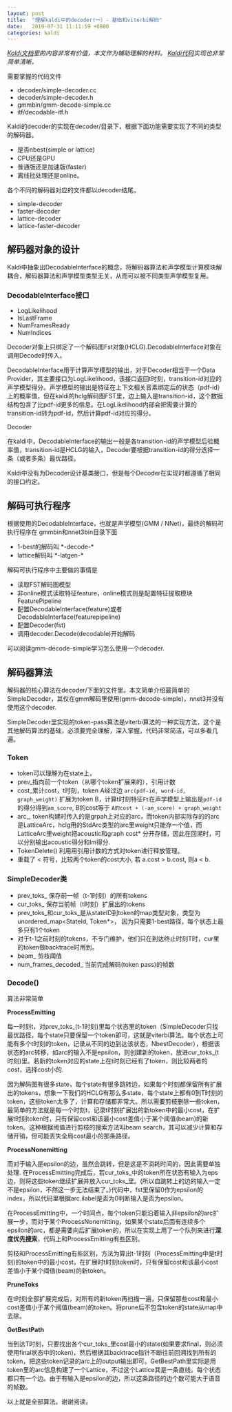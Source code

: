 ```yaml
---
layout: post
title:  "理解kaldi中的decoder(一）- 基础和viterbi解码"
date:   2019-07-31 11:11:59 +0800
categories: kaldi
---
```


*[Kaldi文档][kaldi-decoder-url]里的内容非常有价值，本文作为辅助理解的材料。 [Kaldi代码][kaldi-simple-decoder]实现也非常简单清晰。*

需要掌握的代码文件
* decoder/simple-decoder.cc
* decoder/simple-decoder.h
* gmmbin/gmm-decode-simple.cc
* itf/decodable-itf.h

Kaldi的decoder的实现在decoder/目录下，根据下面功能需要实现了不同的类型的解码器。
* 是否nbest(simple or lattice) 
* CPU还是GPU 
* 普通版还是加速版(faster)
* 离线批处理还是online。

各个不同的解码器对应的文件都以decoder结尾。
* simple-decoder
* faster-decoder
* lattice-decoder
* lattice-faster-decoder

## 解码器对象的设计

Kaldi中抽象出DecodableInterface的概念，将解码器算法和声学模型计算模块解耦合，解码器算法和声学模型类型无关，从而可以被不同类型声学模型复用。

### DecodableInterface接口
* LogLikelihood
* IsLastFrame
* NumFramesReady
* NumIndices

Decoder对象上只绑定了一个解码图Fst对象(HCLG).DecodableInterface对象在调用Decode时传入。

DecodableInterface用于计算声学模型的输出，对于Decoder相当于一个Data Provider，其主要接口为LogLikelihood，该接口返回t时刻，transition-id对应的声学模型得分。声学模型的输出是特征在上下文相关音素绑定后的状态（pdf-id）上的概率值，但在kaldi的hclg解码图FST里，边上输入是transition-id，这个数据结构包含了比pdf-id更多的信息。在LogLikelihood内部会把需要计算的transition-id转为pdf-id，然后计算pdf-id对应的得分。

Decoder

在kaldi中，DecodableInterface的输出一般是各transition-id的声学模型后验概率值，transition-id是HCLG的输入，Decoder要根据transition-id的得分选择一条（或者多条）最优路径。

Kaldi中没有为Decoder设计基类接口，但是每个Decoder在实现时都遵循了相同的接口约定。


## 解码可执行程序

根据使用的DecodableInterface，也就是声学模型(GMM / NNet)，最终的解码可执行程序在 gmmbin和nnet3bin目录下面
* 1-best的解码叫 \*-decode-\*
* lattice解码叫 \*-latgen-\*

解码可执行程序中主要做的事情是
* 读取FST解码图模型
* 非online模式读取特征feature，online模式则是配置特征提取模块FeaturePipeline
* 配置DecodableInterface(feature)或者DecodableInterface(featurepipeline)
* 配置Decoder(fst)
* 调用decoder.Decode(decodable)开始解码

可以阅读gmm-decode-simple学习怎么使用一个decoder.

## 解码器算法
解码器的核心算法在decoder/下面的文件里。本文简单介绍最简单的SimpleDecoder，其仅在gmm解码里使用(gmm-decode-simple)，nnet3并没有使用这个decoder. 

SimpleDecoder里实现的token-pass算法是viterbi算法的一种实现方法，这个是其他解码算法的基础，必须要完全理解，深入掌握，代码非常简洁，可以多看几遍。

### Token 

* token可以理解为在state上，
* prev_指向前一个token（从哪个token扩展来的），引用计数
* cost_累计cost，t时刻，token A经过边 `arc(pdf-id, word-id, graph_weight)` 扩展为token B，计算t时刻特征`Ft`在声学模型上输出是`pdf-id`的得分得到`am_score`, B的cost等于 `A的cost + (-am_score) + graph_weight`
* arc_, token构建时传入的是grpah上对应的arc，而token内部实际存的的arc是LatticeArc，hclg用的StdArc类型的arc里weight只能存一个值，而LatticeArc里weight把acoustic和graph cost* 分开存储，因此在回溯时，可以分别输出acoustic得分和lm得分.
* TokenDelete() 利用用引用计数的方式对token进行释放管理。
* 重载了 < 符号，比较两个token的cost大小, 若 a.cost > b.cost, 则a < b.

### SimpleDecoder类
* prev_toks_ 保存前一帧（t-1时刻）的所有tokens
* cur_toks_ 保存当前帧（t时刻）扩展出的tokens
* prev_toks_和cur_toks_是从stateID到token的map类型对象，类型为unordered_map<StateId, Token*>， 因为只需要1-best路径，每个状态上最多只有1个token
* 对于t-1之前时刻的tokens，不专门维护，他们只在到达终止时刻T时，cur里的token做backtrace时用到。
* beam_ 剪枝阈值
* num_frames_decoded_ 当前完成解码(token pass)的帧数


### Decode()

算法非常简单

**ProcessEmitting**

每一时刻t，对prev_toks_(t-1时刻)里每个状态里的token（SimpleDecoder只找最优路径，每个state只要保留一个token即可，这就是viterbi算法。每个状态上可能有多个t时刻的token，记录从不同的边到达该状态，NbestDecoder），根据该状态的arc转移，如arc的输入不是epsilon，则创建新的token，放进cur_toks_(t时刻)里。若新的token对应的state上在t时刻已经有了token，则比较两者的cost，选择cost小的.

因为解码图有很多state，每个state有很多跳转边，如果每个时刻都保留所有扩展出的tokens，想象一下我们的HCLG有那么多state，每个state上都有0到T时刻的token，这些token太多了，计算和存储都非常大。所以需要剪枝删除一些token，最简单的方法就是每一个时刻t，记录t时刻扩展出的新token中的最小cost，在扩展t时刻token时，只有保留cost和该最小cost差值小于某个阈值(beam)的新token。这种根据阈值进行剪枝的搜索方法叫beam search，其可以减少计算和存储开销，但可能丢失全局cost最小的那条路径。


**ProcessNonemitting**

而对于输入是epsilon的边，虽然会跳转，但是这是不消耗时间的，因此需要单独处理. 在ProcessEmitting完成后，若cur_toks_中的token所在状态有输入为eps边，则将这些token继续扩展并放入cur_toks_里。(所以自跳转上的边的输入一定不是epsilon，不然这一步无法结束了。)代码中，fst里保留0作为epsilon的index，所以代码里根据arc.ilabel是否为0判断输入是否为epsilon。

在ProcessEmitting中，一个时间点，每个token只能沿着输入非epsilon的arc扩展一步，而对于某个ProcessNonemitting，如果某个state后面有连续多个epsilon的arc，都是需要向后扩展token的，所以在实现上用了一个队列来进行**深度优先搜索**，代码上和ProcessEmitting有些区别。

剪枝和ProcessEmitting有些区别，方法为算出t-1时刻（ProcessEmitting中是t时刻)的token中的最小cost，在扩展时t时刻token时，只有保留cost和该最小cost差值小于某个阈值(beam)的新token。

**PruneToks**

在t时刻全部扩展完成后，对所有的新token再扫描一遍，只保留那些cost和最小cost差值小于某个阈值(beam)的token。将prune后不包含token的state从map中去除。

**GetBestPath**

当到达T时刻，只要找出各个cur_toks_里cost最小的state(如果要求final，则必须使用final状态中的token)，然后根据其backtrace指针不断往前回溯找到所有的token，把这些token记录的arc上的output输出即可。GetBestPath里实际是用token里的arc信息构建了一个Lattice，不过这个Lattice其是一条直线。每个状态都只有一个边。由于有输入是epsilon的边，所以这条路径的边个数可能大于语音的帧数。

以上就是全部算法。谢谢阅读。


[kaldi-decoder-url]: http://kaldi-asr.org/doc/decoders.html
[kaldi-simple-decoder]: https://github.com/kaldi-asr/kaldi/src/decoder/simple-decoder.cc